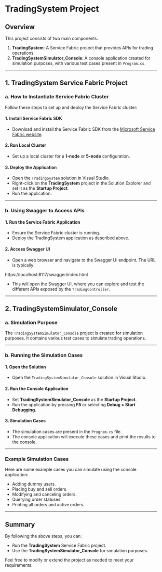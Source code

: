 
# TradingSystem Project

## Overview
This project consists of two main components:
1. **TradingSystem**: A Service Fabric project that provides APIs for trading operations.
2. **TradingSystemSimulator_Console**: A console application created for simulation purposes, with various test cases present in `Program.cs`.

---

## 1. TradingSystem Service Fabric Project

### a. How to Instantiate Service Fabric Cluster
Follow these steps to set up and deploy the Service Fabric cluster:

#### 1. Install Service Fabric SDK
- Download and install the Service Fabric SDK from the [Microsoft Service Fabric website](https://learn.microsoft.com/en-us/azure/service-fabric/).

#### 2. Run Local Cluster
- Set up a local cluster for a **1-node** or **5-node** configuration.

#### 3. Deploy the Application
- Open the `TradingSystem` solution in Visual Studio.
- Right-click on the **TradingSystem** project in the Solution Explorer and set it as the **Startup Project**.
- Run the application.

---

### b. Using Swagger to Access APIs
#### 1. Run the Service Fabric Application
- Ensure the Service Fabric cluster is running.
- Deploy the TradingSystem application as described above.

#### 2. Access Swagger UI
- Open a web browser and navigate to the Swagger UI endpoint. The URL is typically:

https://localhost:8117/swagger/index.html


- This will open the Swagger UI, where you can explore and test the different APIs exposed by the `TradingController`.

---

## 2. TradingSystemSimulator_Console

### a. Simulation Purpose
The `TradingSystemSimulator_Console` project is created for simulation purposes. It contains various test cases to simulate trading operations.

---

### b. Running the Simulation Cases
#### 1. Open the Solution
- Open the `TradingSystemSimulator_Console` solution in Visual Studio.

#### 2. Run the Console Application
- Set **TradingSystemSimulator_Console** as the **Startup Project**.
- Run the application by pressing **F5** or selecting **Debug > Start Debugging**.

#### 3. Simulation Cases
- The simulation cases are present in the `Program.cs` file.
- The console application will execute these cases and print the results to the console.

---

### Example Simulation Cases
Here are some example cases you can simulate using the console application:
- Adding dummy users.
- Placing buy and sell orders.
- Modifying and canceling orders.
- Querying order statuses.
- Printing all orders and active orders.

---

## Summary
By following the above steps, you can:
- Run the **TradingSystem** Service Fabric project.
- Use the **TradingSystemSimulator_Console** for simulation purposes.

Feel free to modify or extend the project as needed to meet your requirements.
